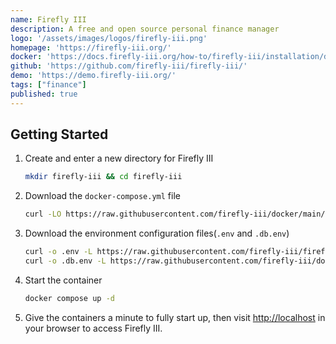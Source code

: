 ```yaml
---
name: Firefly III
description: A free and open source personal finance manager
logo: '/assets/images/logos/firefly-iii.png'
homepage: 'https://firefly-iii.org/'
docker: 'https://docs.firefly-iii.org/how-to/firefly-iii/installation/docker/'
github: 'https://github.com/firefly-iii/firefly-iii/'
demo: 'https://demo.firefly-iii.org/'
tags: ["finance"]
published: true
---
```


## Getting Started

1. Create and enter a new directory for Firefly III
    ```bash
    mkdir firefly-iii && cd firefly-iii
    ```
2. Download the `docker-compose.yml` file
    ```bash
    curl -LO https://raw.githubusercontent.com/firefly-iii/docker/main/docker-compose.yml
    ```
3. Download the environment configuration files(`.env` and `.db.env`)
    ```bash
    curl -o .env -L https://raw.githubusercontent.com/firefly-iii/firefly-iii/main/.env.example
    curl -o .db.env -L https://raw.githubusercontent.com/firefly-iii/docker/main/database.env
    ```
4. Start the container
    ```bash
    docker compose up -d
    ```
5. Give the containers a minute to fully start up, then visit [http://localhost](http://localhost) in your browser to access Firefly III.
